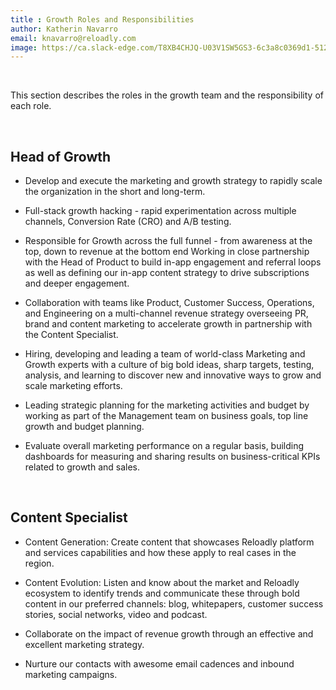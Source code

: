```yaml
---
title : Growth Roles and Responsibilities  
author: Katherin Navarro
email: knavarro@reloadly.com
image: https://ca.slack-edge.com/T8XB4CHJQ-U03V1SW5GS3-6c3a8c0369d1-512
---
```



&nbsp;



This section describes the roles in the growth team and the responsibility of each role.

&nbsp;

Head of Growth
--------------

*   Develop and execute the marketing and growth strategy to rapidly scale the organization in the short and long-term.
    
*   Full-stack growth hacking - rapid experimentation across multiple channels, Conversion Rate (CRO) and A/B testing.
    
*   Responsible for Growth across the full funnel - from awareness at the top, down to revenue at the bottom end Working in close partnership with the Head of Product to build in-app engagement and referral loops as well as defining our in-app content strategy to drive subscriptions and deeper engagement.
    
*   Collaboration with teams like Product, Customer Success, Operations, and Engineering on a multi-channel revenue strategy overseeing PR, brand and content marketing to accelerate growth in partnership with the Content Specialist.
    
*   Hiring, developing and leading a team of world-class Marketing and Growth experts with a culture of big bold ideas, sharp targets, testing, analysis, and learning to discover new and innovative ways to grow and scale marketing efforts.
    
*   Leading strategic planning for the marketing activities and budget by working as part of the Management team on business goals, top line growth and budget planning.
    
*   Evaluate overall marketing performance on a regular basis, building dashboards for measuring and sharing results on business-critical KPIs related to growth and sales.

&nbsp;


Content Specialist
------------------

*   Content Generation: Create content that showcases Reloadly platform and services capabilities and how these apply to real cases in the region.
    
*   Content Evolution: Listen and know about the market and Reloadly ecosystem to identify trends and communicate these through bold content in our preferred channels: blog, whitepapers, customer success stories, social networks, video and podcast.
    
*   Collaborate on the impact of revenue growth through an effective and excellent marketing strategy.
    
*   Nurture our contacts with awesome email cadences and inbound marketing campaigns.